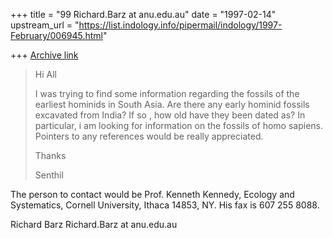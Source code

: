 +++
title = "99 Richard.Barz at anu.edu.au"
date = "1997-02-14"
upstream_url = "https://list.indology.info/pipermail/indology/1997-February/006945.html"

+++
[Archive link](https://list.indology.info/pipermail/indology/1997-February/006945.html)

>Hi All
>
>I was trying to find some information regarding the fossils of the
>earliest hominids in South Asia. Are there any early hominid fossils
>excavated from India? If so , how old have they been dated as? In
>particular, i am looking for information on the fossils of homo sapiens.
>Pointers to  any references would be really appreciated.
>
>Thanks
>
>Senthil

The person to contact
would be Prof. Kenneth Kennedy, Ecology and Systematics, Cornell University,
Ithaca 14853, NY. His fax is 607 255 8088.

Richard Barz
Richard.Barz at anu.edu.au






